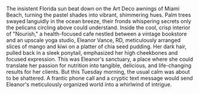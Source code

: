 The insistent Florida sun beat down on the Art Deco awnings of Miami Beach, turning the pastel shades into vibrant, shimmering hues.  Palm trees swayed languidly in the ocean breeze, their fronds whispering secrets only the pelicans circling above could understand.  Inside the cool, crisp interior of "Nourish," a health-focused cafe nestled between a vintage bookstore and an upscale yoga studio, Eleanor Vance, RD, meticulously arranged slices of mango and kiwi on a platter of chia seed pudding.  Her dark hair, pulled back in a sleek ponytail, emphasized her high cheekbones and focused expression. This was Eleanor's sanctuary, a place where she could translate her passion for nutrition into tangible, delicious, and life-changing results for her clients. But this Tuesday morning, the usual calm was about to be shattered. A frantic phone call and a cryptic text message would send Eleanor's meticulously organized world into a whirlwind of intrigue.
